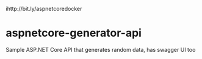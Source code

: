 ihttp://bit.ly/aspnetcoredocker

# aspnetcore-generator-api
Sample ASP.NET Core API that generates random data, has swagger UI too
